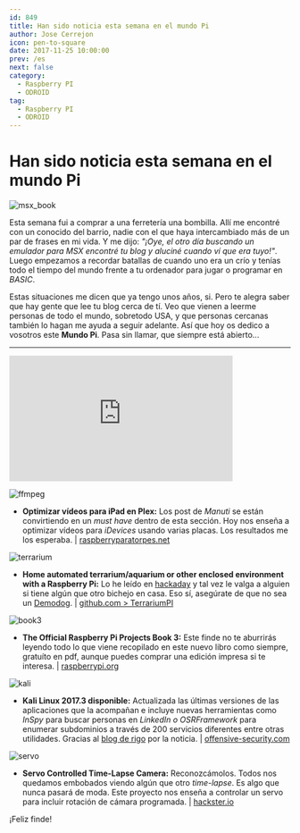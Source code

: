 ```yaml
---
id: 849
title: Han sido noticia esta semana en el mundo Pi
author: Jose Cerrejon
icon: pen-to-square
date: 2017-11-25 10:00:00
prev: /es
next: false
category:
  - Raspberry PI
  - ODROID
tag:
  - Raspberry PI
  - ODROID
---
```


# Han sido noticia esta semana en el mundo Pi

![msx_book](/images/2017/11/msx_book.jpg)

Esta semana fui a comprar a una ferretería una bombilla. Allí me encontré con un conocido del barrio, nadie con el que haya intercambiado más de un par de frases en mi vida. Y me dijo: *"¡Oye, el otro día buscando un emulador para MSX encontré tu blog y aluciné cuando ví que era tuyo!"*. Luego empezamos a recordar batallas de cuando uno era un crío y tenías todo el tiempo del mundo frente a tu ordenador para jugar o programar en *BASIC*.

Estas situaciones me dicen que ya tengo unos años, si. Pero te alegra saber que hay gente que lee tu blog cerca de tí. Veo que vienen a leerme personas de todo el mundo, sobretodo USA, y que personas cercanas también lo hagan me ayuda a seguir adelante. Así que hoy os dedico a vosotros este **Mundo Pi**. Pasa sin llamar, que siempre está abierto...

- - -
<iframe width="400" height="225" src="https://www.youtube.com/embed/KaGaZxZ6mR8?rel=0" frameborder="0" gesture="media" allowfullscreen></iframe>

![ffmpeg](/images/2017/11/ffmpeg.png)

* **Optimizar vídeos para iPad en Plex:** Los post de *Manuti* se están convirtiendo en un *must have* dentro de esta sección. Hoy nos enseña a optimizar vídeos para *iDevices* usando varias placas. Los resultados me los esperaba. | [raspberryparatorpes.net](https://raspberryparatorpes.net/proyectos/optimizar-videos-para-ipad-en-plex/)

![terrarium](/images/2017/11/terrarium.png)

* **Home automated terrarium/aquarium or other enclosed environment with a Raspberry Pi:** Lo he leído en [hackaday](https://hackaday.com/2017/11/21/python-keeps-a-gecko-happy/) y tal vez le valga a alguien si tiene algún que otro bichejo en casa. Eso sí, asegúrate de que no sea un [Demodog](https://duckduckgo.com/?q=demodog+stranger+things&ia=web). | [github.com > TerrariumPI](https://github.com/theyosh/TerrariumPI)

![book3](/images/2017/11/book3.png)

* **The Official Raspberry Pi Projects Book 3:** Este finde no te aburrirás leyendo todo lo que viene recopilado en este nuevo libro como siempre, gratuíto en pdf, aunque puedes comprar una edición impresa si te interesa. | [raspberrypi.org](https://www.raspberrypi.org/magpi/issues/projects-3/)

![kali](/images/2017/11/kali.png)

* **Kali Linux 2017.3 disponible:** Actualizada las últimas versiones de las aplicaciones que la acompañan e incluye nuevas herramientas como *InSpy* para buscar personas en *LinkedIn o OSRFramework* para enumerar subdominios a través de 200 servicios diferentes entre otras utilidades. Gracias al [blog de rigo](http://www.elblogderigo.info/2017/11/23/kali-linux-2017-3-disponible/) por la noticia. | [offensive-security.com](https://www.offensive-security.com/kali-linux-arm-images/)

![servo](/images/2017/11/servo.png)

* **Servo Controlled Time-Lapse Camera:** Reconozcámolos. Todos nos quedamos embobados viendo algún que otro *time-lapse*. Es algo que nunca pasará de moda. Este proyecto nos enseña a controlar un servo para incluir rotación de cámara programada. | [hackster.io](https://www.hackster.io/gotfredsen/servo-controlled-time-lapse-camera-f7d81f)






¡Feliz finde!